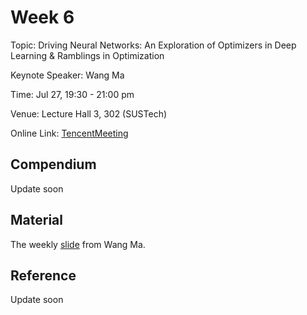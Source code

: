 # Week 6

Topic: Driving Neural Networks: An Exploration of Optimizers in Deep Learning & Ramblings in Optimization

Keynote Speaker: Wang Ma

Time: Jul 27, 19:30 - 21:00 pm

Venue: Lecture Hall 3, 302 (SUSTech)

Online Link: [TencentMeeting](https://sustech.meeting.tencent.com/dm/rzsV1UdvWHtp)

## Compendium

Update soon

## Material

The weekly [slide](https://nbviewer.org/github/niusj03/23summer/blob/master/content/docs/pdfs/Week6_Ma.pdf) from Wang Ma.

## Reference

Update soon
